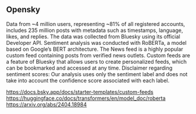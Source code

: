 ## Opensky
Data from ~4 million users, representing ~81% of all registered accounts, includes 235 million posts with metadata such as timestamps, language, likes, and replies. The data was collected from Bluesky using its official Developer API. Sentiment analysis was conducted with RoBERTa, a model based on Google’s BERT architecture. The News feed is a highly popular custom feed containing posts from verified news outlets. Custom feeds are a feature of Bluesky that allows users to create personalized feeds, which can be bookmarked and accessed at any time. Disclaimer regarding sentiment scores: Our analysis uses only the sentiment label and does not take into account the confidence score associated with each label.

https://docs.bsky.app/docs/starter-templates/custom-feeds
https://huggingface.co/docs/transformers/en/model_doc/roberta
https://arxiv.org/abs/2404.18984